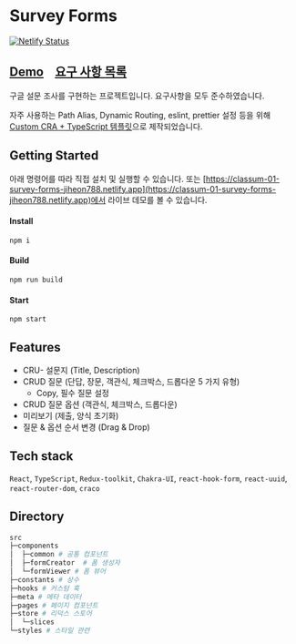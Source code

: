 # Survey Forms
[![Netlify Status](https://api.netlify.com/api/v1/badges/48778713-8412-4dbb-a162-0261c37e7d1c/deploy-status)](https://app.netlify.com/sites/classum-01-survey-forms-jiheon788/deploys)

## [Demo](https://classum-01-survey-forms-jiheon788.netlify.app)&nbsp;&nbsp;&nbsp;&nbsp;[요구 사항 목록](./REQUIREMENTS.md)

구글 설문 조사를 구현하는 프로젝트입니다. 요구사항을 모두 준수하였습니다. 

자주 사용하는 Path Alias, Dynamic Routing, eslint, prettier 설정 등을 위해 [Custom CRA + TypeScript 템플릿](https://github.com/jiheon788/react-boilerplate)으로 제작되었습니다.

## Getting Started

아래 명령어를 따라 직접 설치 및 실행할 수 있습니다. 또는 [https://classum-01-survey-forms-jiheon788.netlify.app](https://classum-01-survey-forms-jiheon788.netlify.app)에서 라이브 데모를 볼 수 있습니다. 

#### Install
```
npm i
```
#### Build
```
npm run build
```
#### Start
```
npm start
```

## Features

- CRU- 설문지 (Title, Description)
- CRUD 질문 (단답, 장문, 객관식, 체크박스, 드롭다운 5 가지 유형)
  - Copy, 필수 질문 설정
- CRUD 질문 옵션 (객관식, 체크박스, 드롭다운)
- 미리보기 (제출, 양식 초기화)
- 질문 & 옵션 순서 변경 (Drag & Drop)

## Tech stack

`React`, `TypeScript`, `Redux-toolkit`, `Chakra-UI`, `react-hook-form`, `react-uuid`, `react-router-dom`,  `craco`

## Directory

```bash
src
├─components
│  ├─common # 공통 컴포넌트
│  ├─formCreator  # 폼 생성자 
│  └─formViewer # 폼 뷰어
├─constants # 상수
├─hooks # 커스텀 훅
├─meta # 메타 데이터
├─pages # 페이지 컴포넌트
├─store # 리덕스 스토어
│  └─slices
└─styles # 스타일 관련
```